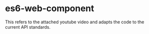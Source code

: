 # es6-web-component
This refers to the attached youtube video and adapts the code to the current API standards.
